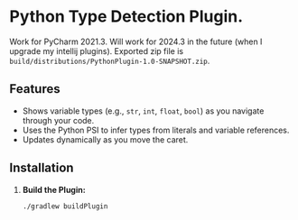 #  Python Type Detection Plugin.

Work for PyCharm 2021.3. Will work for 2024.3 in the future (when I upgrade my intellij plugins).
Exported zip file is `build/distributions/PythonPlugin-1.0-SNAPSHOT.zip`.

## Features 

- Shows variable types (e.g., `str`, `int`, `float`, `bool`) as you navigate through your code.
- Uses the Python PSI to infer types from literals and variable references.
- Updates dynamically as you move the caret.


## Installation

1. **Build the Plugin:**
   ```bash
   ./gradlew buildPlugin
   ```
